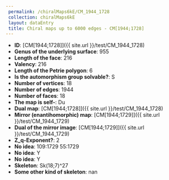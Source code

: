 ```yaml
--- 
 permalink: /chiralMaps6kE/CM_1944_1728 
 collection: chiralMaps6kE
 layout: dataEntry
 title: Chiral maps up to 6000 edges - CM[1944;1728]
---
```


- **ID**: [CM[1944;1728]]({{ site.url }}/test/CM_1944_1728)
- **Genus of the underlying surface**: 955
- **Length of the face**: 216
- **Valency**: 216
- **Length of the Petrie polygon**: 6
- **Is the automorphism group solvable?**: S
- **Number of vertices**: 18
- **Number of edges**: 1944
- **Number of faces**: 18
- **The map is self-**: Du
- **Dual map**: [CM[1944;1728]]({{ site.url }}/test/CM_1944_1728)
- **Mirror (enantihomorphic) map**: [CM[1944;1729]]({{ site.url }}/test/CM_1944_1729)
- **Dual of the mirror image**: [CM[1944;1729]]({{ site.url }}/test/CM_1944_1729)
- **Z_q-Exponent?**: 2
- **No idea**:  109:1729 55:1729
- **No idea**: Y
- **No idea**: Y
- **Skeleton**: Sk(18;7)^27
- **Some other kind of skeleton**: nan
